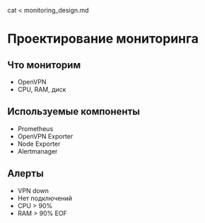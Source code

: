 cat <<EOF > monitoring_design.md
# Проектирование мониторинга

## Что мониторим

- OpenVPN
- CPU, RAM, диск

## Используемые компоненты

- Prometheus
- OpenVPN Exporter
- Node Exporter
- Alertmanager

## Алерты

- VPN down
- Нет подключений
- CPU > 90%
- RAM > 90%
EOF

